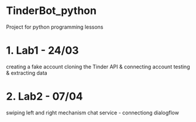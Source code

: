 # TinderBot_python
Project for python programming lessons

# 1. Lab1 - 24/03
  creating a fake account
  cloning the Tinder API & connecting account
  testing & extracting data
  
# 2. Lab2 - 07/04
  swiping left and right mechanism
  chat service - connectiong dialogflow
  
